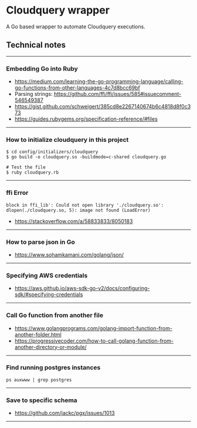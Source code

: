 # Cloudquery wrapper

A Go based wrapper to automate Cloudquery executions.


## Technical notes

---

### Embedding Go into Ruby
- https://medium.com/learning-the-go-programming-language/calling-go-functions-from-other-languages-4c7d8bcc69bf
- Parsing strings: https://github.com/ffi/ffi/issues/585#issuecomment-546549387
- https://gist.github.com/schweigert/385cd8e2267140674b6c4818d8f0c373
- https://guides.rubygems.org/specification-reference/#files

---

### How to initialize cloudquery in this project

```
$ cd config/initializers/cloudquery
$ go build -o cloudquery.so -buildmode=c-shared cloudquery.go

# Test the file
$ ruby cloudquery.rb  
```

---

### ffi Error
```
block in ffi_lib': Could not open library './cloudquery.so': dlopen(./cloudquery.so, 5): image not found (LoadError)
```
- https://stackoverflow.com/a/58833833/8050183

---

### How to parse json in Go
- https://www.sohamkamani.com/golang/json/

---

### Specifying AWS credentials
- https://aws.github.io/aws-sdk-go-v2/docs/configuring-sdk/#specifying-credentials

---

### Call Go function from another file
- https://www.golangprograms.com/golang-import-function-from-another-folder.html
- https://progressivecoder.com/how-to-call-golang-function-from-another-directory-or-module/

---

### Find running postgres instances
```
ps auxwww | grep postgres
```

---

### Save to specific schema
- https://github.com/jackc/pgx/issues/1013

---
